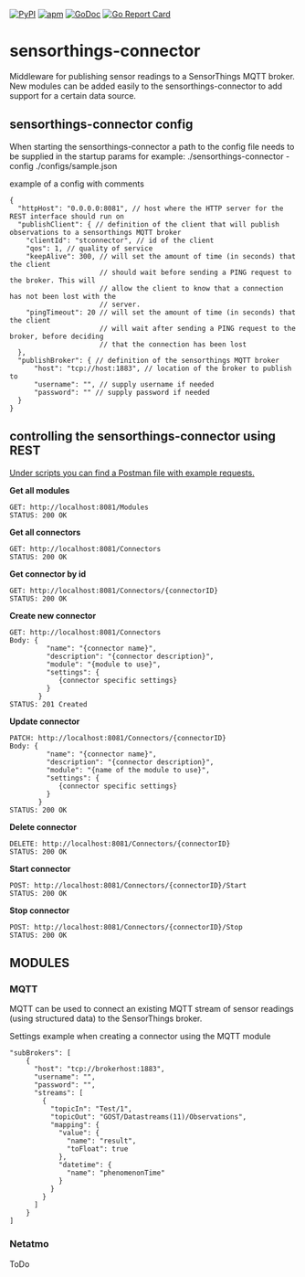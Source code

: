 [![PyPI](https://img.shields.io/pypi/status/Django.svg?maxAge=2592000)]() [![apm](https://img.shields.io/apm/l/vim-mode.svg?maxAge=2592000)]() [![GoDoc](https://godoc.org/github.com/tebben/sensorthings-connector?status.svg)](https://godoc.org/github.com/tebben/sensorthings-connector) [![Go Report Card](https://goreportcard.com/badge/github.com/tebben/sensorthings-connector)](https://goreportcard.com/report/github.com/tebben/sensorthings-connector)
# sensorthings-connector
Middleware for publishing sensor readings to a SensorThings MQTT broker. New modules can be added easily to the sensorthings-connector to add support for a certain data source.

## sensorthings-connector config
When starting the sensorthings-connector a path to the config file needs to be supplied in the startup params for example:
./sensorthings-connector -config ./configs/sample.json

example of a config with comments
```
{
  "httpHost": "0.0.0.0:8081", // host where the HTTP server for the REST interface should run on
  "publishClient": { // definition of the client that will publish observations to a sensorthings MQTT broker
    "clientId": "stconnector", // id of the client
    "qos": 1, // quality of service
    "keepAlive": 300, // will set the amount of time (in seconds) that the client
                      // should wait before sending a PING request to the broker. This will
                      // allow the client to know that a connection has not been lost with the
                      // server.
    "pingTimeout": 20 // will set the amount of time (in seconds) that the client
                      // will wait after sending a PING request to the broker, before deciding
                      // that the connection has been lost
  },
  "publishBroker": { // definition of the sensorthings MQTT broker
      "host": "tcp://host:1883", // location of the broker to publish to
      "username": "", // supply username if needed
      "password": "" // supply password if needed
  }
}
```

## controlling the sensorthings-connector using REST
<u>Under scripts you can find a Postman file with example requests.</u>

<b>Get all modules</b>
```
GET: http://localhost:8081/Modules
STATUS: 200 OK
```

<b>Get all connectors</b>
```
GET: http://localhost:8081/Connectors
STATUS: 200 OK
```

<b>Get connector by id</b>
```
GET: http://localhost:8081/Connectors/{connectorID}
STATUS: 200 OK
```

<b>Create new connector</b>
```
GET: http://localhost:8081/Connectors
Body: {
         "name": "{connector name}",
         "description": "{connector description}",
         "module": "{module to use}",
         "settings": {
            {connector specific settings}
         }
       }
STATUS: 201 Created
```

<b>Update connector</b>
```
PATCH: http://localhost:8081/Connectors/{connectorID}
Body: {
         "name": "{connector name}",
         "description": "{connector description}",
         "module": "{name of the module to use}",
         "settings": {
            {connector specific settings}
         }
       }
STATUS: 200 OK
```

<b>Delete connector</b>
```
DELETE: http://localhost:8081/Connectors/{connectorID}
STATUS: 200 OK
```

<b>Start connector</b>
```
POST: http://localhost:8081/Connectors/{connectorID}/Start
STATUS: 200 OK
```

<b>Stop connector</b>
```
POST: http://localhost:8081/Connectors/{connectorID}/Stop
STATUS: 200 OK
```

## MODULES
### MQTT
MQTT can be used to connect an existing MQTT stream of sensor readings (using structured data) to the SensorThings broker.

Settings example when creating a connector using the MQTT module
```
"subBrokers": [
    {
      "host": "tcp://brokerhost:1883",
      "username": "",
      "password": "",
      "streams": [
        {
          "topicIn": "Test/1",
          "topicOut": "GOST/Datastreams(11)/Observations",
          "mapping": {
            "value": {
              "name": "result",
              "toFloat": true
            },
            "datetime": {
              "name": "phenomenonTime"
            }
          }
        }
      ]
    }
]
```
### Netatmo
ToDo